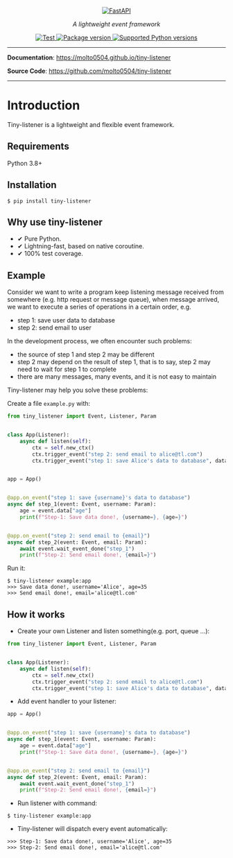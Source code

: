 <p align="center">
  <a href="https://molto0504.github.io/tiny-listener"><img src="https://molto0504.github.io/tiny-listener/logo-light.png#only-light" alt="FastAPI"></a>
</p>
<p align="center">
    <em>A lightweight event framework</em>
</p>

<p align="center">
<a href="https://github.com/molto0504/tiny-listener/actions" target="_blank">
    <img src="https://github.com/molto0504/tiny-listener/workflows/Test/badge.svg" alt="Test">
</a>
<a href="https://pypi.org/project/tiny-listener" target="_blank">
    <img src="https://badge.fury.io/py/tiny-listener.svg" alt="Package version">
</a>
<a href="https://pypi.org/project/tiny-listener" target="_blank">
    <img src="https://img.shields.io/pypi/pyversions/tiny-listener" alt="Supported Python versions">
</a>
</p>

---

**Documentation**: <a href="https://molto0504.github.io/tiny-listener" target="_blank"> https://molto0504.github.io/tiny-listener </a>

**Source Code**: <a href="https://github.com/molto0504/tiny-listener" target="_blank"> https://github.com/molto0504/tiny-listener </a>


--- 


# Introduction

Tiny-listener is a lightweight and flexible event framework.

## Requirements

Python 3.8+

## Installation

```shell
$ pip install tiny-listener
```

## Why use tiny-listener

- ✔ Pure Python.
- ✔ Lightning-fast, based on native coroutine.
- ✔ 100% test coverage.

## Example

Consider we want to write a program keep listening message received from somewhere (e.g. http request or message queue), when message arrived, we want to execute a series of operations in a certain order, e.g.

- step 1: save user data to database
- step 2: send email to user

In the development process, we often encounter such problems:

- the source of step 1 and step 2 may be different
- step 2 may depend on the result of step 1, that is to say, step 2 may need to wait for step 1 to complete
- there are many messages, many events, and it is not easy to maintain

Tiny-listener may help you solve these problems:


Create a file `example.py` with:

```python
from tiny_listener import Event, Listener, Param


class App(Listener):
    async def listen(self):
        ctx = self.new_ctx()
        ctx.trigger_event("step 2: send email to alice@tl.com")
        ctx.trigger_event("step 1: save Alice's data to database", data={"age": 35})


app = App()


@app.on_event("step 1: save {username}'s data to database")
async def step_1(event: Event, username: Param):
    age = event.data["age"]
    print(f"Step-1: Save data done!, {username=}, {age=}")


@app.on_event("step 2: send email to {email}")
async def step_2(event: Event, email: Param):
    await event.wait_event_done("step_1")
    print(f"Step-2: Send email done!, {email=}")
```

Run it:

```shell
$ tiny-listener example:app
>>> Save data done!, username='Alice', age=35
>>> Send email done!, email='alice@tl.com'
```

## How it works

* Create your own Listener and listen something(e.g. port, queue ...):

```python
from tiny_listener import Event, Listener, Param


class App(Listener):
    async def listen(self):
        ctx = self.new_ctx()
        ctx.trigger_event("step 2: send email to alice@tl.com")
        ctx.trigger_event("step 1: save Alice's data to database", data={"age": 35})
```


* Add event handler to your listener:

```python
app = App()


@app.on_event("step 1: save {username}'s data to database")
async def step_1(event: Event, username: Param):
    age = event.data["age"]
    print(f"Step-1: Save data done!, {username=}, {age=}")


@app.on_event("step 2: send email to {email}")
async def step_2(event: Event, email: Param):
    await event.wait_event_done("step_1")
    print(f"Step-2: Send email done!, {email=}")
```

* Run listener with command:

```shell
$ tiny-listener example:app
```

* Tiny-listener will dispatch every event automatically:

```shell
>>> Step-1: Save data done!, username='Alice', age=35
>>> Step-2: Send email done!, email='alice@tl.com'
```
